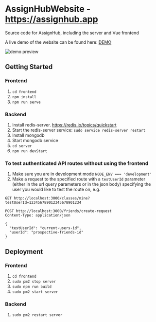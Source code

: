 # AssignHubWebsite - https://assignhub.app
Source code for AssignHub, including the server and Vue frontend

A live demo of the website can be found here: [DEMO](https://assignhub.github.io/demo "AssignHub Demo")

![demo preview](https://i.imgur.com/wkL8CXj.jpg "Demo Preview")

## Getting Started
### Frontend
1. `cd frontend` 
2. `npm install`
3. `npm run serve`
### Backend
1. Install redis-server. https://redis.io/topics/quickstart
2. Start the redis-server service: `sudo service redis-server restart`
3. Install mongodb 
4. Start mongodb service
5. `cd server`
6. `npm run devStart`
### To test authenticated API routes without using the frontend
1. Make sure you are in development mode `NODE_ENV === 'development'`
2. Make a request to the specified route with a `testUserId` parameter (either in the url query parameters or in the json body) specifying the user you would like to test the route on, e.g.
```
GET http://localhost:3000/classes/mine?testUserId=123456789012345678901234
```
```
POST http://localhost:3000/friends/create-request
Content-Type: application/json

{
  "testUserId": "current-users-id",
  "userId": "prospective-friends-id"
}
```

## Deployment
### Frontend
1. `cd frontend`
2. `sudo pm2 stop server`
3. `sudo npm run build`
4. `sudo pm2 start server`
### Backend
1. `sudo pm2 restart server`